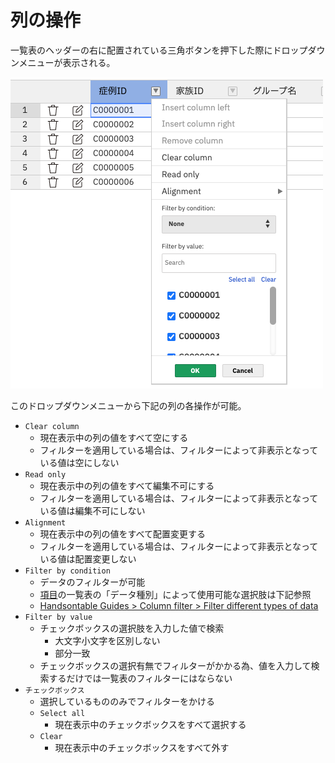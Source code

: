 # 列の操作

一覧表のヘッダーの右に配置されている三角ボタンを押下した際にドロップダウンメニューが表示される。

![列の操作のスクリーンショット](../../assets/images/cases_operation_column.png)

このドロップダウンメニューから下記の列の各操作が可能。

- `Clear column`
    - 現在表示中の列の値をすべて空にする
    - フィルターを適用している場合は、フィルターによって非表示となっている値は空にしない
- `Read only`
    - 現在表示中の列の値をすべて編集不可にする
    - フィルターを適用している場合は、フィルターによって非表示となっている値は編集不可にしない
- `Alignment`
    - 現在表示中の列の値をすべて配置変更する
    - フィルターを適用している場合は、フィルターによって非表示となっている値は配置変更しない
- `Filter by condition`
    - データのフィルターが可能
    - [項目](../../items)の一覧表の「データ種別」によって使用可能な選択肢は下記参照
    - [Handsontable Guides > Column filter > Filter different types of data](https://handsontable.com/docs/12.3/javascript-data-grid/column-filter/#filter-different-types-of-data)
- `Filter by value`
    - チェックボックスの選択肢を入力した値で検索
        - 大文字小文字を区別しない
        - 部分一致
    - チェックボックスの選択有無でフィルターがかかる為、値を入力して検索するだけでは一覧表のフィルターにはならない
- `チェックボックス`
    - 選択しているもののみでフィルターをかける
    - `Select all`
        - 現在表示中のチェックボックスをすべて選択する
    - `Clear`
        - 現在表示中のチェックボックスをすべて外す